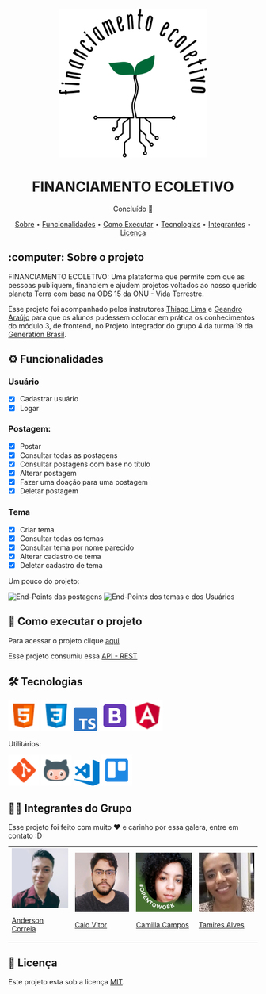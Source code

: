 <p align="center">
  <img src="Midias_Readme/Logo.png" alt="End-Points dos temas e dos Usuários" height="300px" width="300px">
</p>
<h1 align="center">FINANCIAMENTO ECOLETIVO</h1>
<p align="center">Concluído 🚀</p>
<p align="center">
  <a href="#Sobre">Sobre</a> •
  <a href="#Funcionalidades">Funcionalidades</a> •
  <a href="#Executar">Como Executar</a> •
  <a href="#Tecnologias">Tecnologias</a> •
  <a href="#Integrantes">Integrantes</a> •
  <a href="#Licenca">Licença</a>
</p>

<h2 id="Sobre">:computer: Sobre o projeto</h2>
<p>
  FINANCIAMENTO ECOLETIVO: Uma plataforma que permite com que as pessoas publiquem, financiem e ajudem projetos voltados ao nosso querido planeta Terra com base na ODS 15 da ONU - Vida Terrestre.
</p>

<p>
  Esse projeto foi acompanhado pelos instrutores <a href="https://www.linkedin.com/in/thicode/">Thiago Lima</a> e <a href="https://www.linkedin.com/in/geandro-ara%C3%BAjo-1b19881b4/">Geandro Araújo</a> para que os alunos pudessem colocar em prática os conhecimentos do módulo 3, de frontend, no Projeto Integrador do grupo 4 da turma 19 da <a href="https://brazil.generation.org/">Generation Brasil</a>. 
</p>

<h2 id="Funcionalidades">⚙️ Funcionalidades</h2>

<h3>Usuário</h3>

  - [x] Cadastrar usuário
  - [x] Logar

<h3>Postagem:</h3>

  - [x] Postar
  - [x] Consultar todas as postagens
  - [x] Consultar postagens com base no título
  - [x] Alterar postagem
  - [x] Fazer uma doação para uma postagem
  - [x] Deletar postagem

<h3>Tema</h3>

  - [x] Criar tema
  - [x] Consultar todas os temas
  - [x] Consultar tema por nome parecido
  - [x] Alterar cadastro de tema
  - [x] Deletar cadastro de tema

<p>Um pouco do projeto: </p>

<img src="https://media.giphy.com/media/9LV2ueb4zJY7yNEaFE/giphy.gif" alt="End-Points das postagens">

<img src="Midias_Readme/telas/end-point-tema-user.png" alt="End-Points dos temas e dos Usuários">

<h2 id="Executar">🚀 Como executar o projeto</h2>

<p>Para acessar o projeto clique <a href="https://financiamento-ecoletivo.netlify.app/#/inicial">aqui</a></p>
<p>Esse projeto consumiu essa <a href="https://github.com/caio199307/Projeto_IntegradorG4">API - REST</a></p>

<h2 id="Tecnologias">🛠 Tecnologias</h2>


<a href="https://www.w3schools.com/html/"><img src="Midias_Readme/ferramentas/HTML.png" alt="HTML" title="HTML" height="62px" width="62px"></a>
<a href="https://www.w3schools.com/css/"><img src="Midias_Readme/ferramentas/CSS.png" alt="CSS" title="CSS" height="62px" width="62px"></a>
<a href="https://www.typescriptlang.org/"><img src="Midias_Readme/ferramentas/TypeScript.png" alt="TypeScript" title="TypeScript"></a>
<a href="https://getbootstrap.com.br/"><img src="Midias_Readme/ferramentas/Bootstrap.png" alt="Bootstrap" title="Bootstrap" height="62px" width="62px"></a>
<a href="https://angular.io/"><img src="Midias_Readme/ferramentas/Angular.png" alt="Angular" title="Angular" height="62px" width="62px"></a>

<p>Utilitários:</p>
<a href="https://git-scm.com/"><img src="Midias_Readme/ferramentas/Git.png" alt="Git" title="Git" height="62px" width="62px"></a>
<a href="https://github.com/"><img src="Midias_Readme/ferramentas/GitHub.png" alt="GitHub" title="GitHub" height="62px" width="62px"></a>
<a href="https://code.visualstudio.com/"><img src="Midias_Readme/ferramentas/VSCode.png" alt="VSCode" title="VSCode" height="52px" width="52px"></a>
<a href="https://trello.com/pt-BR"><img src="Midias_Readme/ferramentas/Trello.png" alt="Trello" title="Trello" height="62px" width="62px"></a>

<h2 id="Integrantes">👨‍💻 Integrantes do Grupo</h2>
<p>Esse projeto foi feito com muito ❤️ e carinho por essa galera, entre em contato :D</p>
<table>
  <tr>
    <td>
      <a href="https://www.linkedin.com/in/anderson-correia/"><img src="Midias_Readme/integrantes/Anderson.png" width="120px;" height="120px;"></a>  
      <a href="https://www.linkedin.com/in/anderson-correia/"><p>Anderson Correia</p></a>
    </td>
    <td>
      <a href="https://www.linkedin.com/in/caiovitorfdev/"><img src="Midias_Readme/integrantes/Caio.jpg" width="120px;" height="120px;"></a>
      <a href="https://www.linkedin.com/in/caiovitorfdev/"><p>Caio Vitor</p></a>
    </td> 
    <td>
      <a href="https://www.linkedin.com/in/valisopmacamilla/"><img src="Midias_Readme/integrantes/Camilla.jpg" width="120px;" height="120px;"></a>
      <a href="https://www.linkedin.com/in/valisopmacamilla/"><p>Camilla Campos</p></a>
    </td>
    <td>
      <a href="https://www.linkedin.com/in/tamires-alves-dos-santos-8893591a9/"><img src="Midias_Readme/integrantes/Tamires.jpg" width="120px;" height="120px;"></a>
      <a href="https://www.linkedin.com/in/tamires-alves-dos-santos-8893591a9/"><p>Tamires Alves</p></a>
    </td>
  </tr>
</table>

<h2 id="Licenca">📝 Licença</h2>

<p>Este projeto esta sob a licença <a href="https://github.com/Anderson815/Financiamento_Ecoletivo/blob/89857883ee2b52865098bfb328aaa76b1955c00d/LICENSE">MIT</a>.</p>
